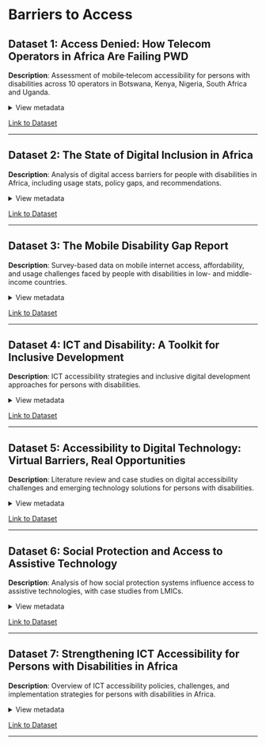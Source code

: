 <!-- markdownlint-disable MD033 -->

# Barriers to Access

## Dataset 1: Access Denied: How Telecom Operators in Africa Are Failing PWD

**Description**: Assessment of mobile‑telecom
accessibility for persons with disabilities
across 10 operators in Botswana, Kenya, Nigeria,
South Africa and Uganda.

<details>
<summary>View metadata</summary>

- **Source**: CIPESA (Collaboration on
International ICT Policy for East and Southern Africa)
- **Type**: Report
- **Timeframe**: 2020
- **Format**: PDF
- **Connection To Research**: Highlights how the
lack of accessible mobile and AI tools
excludes entrepreneurs with disabilities
in underserved African regions, directly
addressing the research question.
- **Limitations**: Does not address
affordability or network quality
in quantitative terms.

</details>

[Link to Dataset](https://cipesa.org/wp-content/files/documents/Access-Denied-How-Telecom-Operators-in-Africa-Are-Failing-Persons-With-Disabilities.pdf)

---

## Dataset 2: The State of Digital Inclusion in Africa

**Description**: Analysis of digital
access barriers for people with
disabilities in Africa, including usage
stats, policy gaps, and recommendations.

<details>
<summary>View metadata</summary>

- **Source**: VerivaAfrica
- **Type**: Article
- **Timeframe**: 2024
- **Format**: HTML (web-based content)
- **Connection To Research**: Provides data and
context on how lack of internet,
smartphones, and accessible technologies
excludes disabled entrepreneurs in
Africa—directly addressing digital
exclusion in underserved regions.
- **Limitations**: Focuses on general
data; lacks detailed information for
most countries and long-term
impact analysis.

</details>

[Link to Dataset](https://www.verivafrica.com/insights/the-state-of-digital-inclusion-in-africa-challenges-and-disability-inclusion-as-a-solution)

---

## Dataset 3: The Mobile Disability Gap Report

**Description**: Survey-based data on mobile
internet access, affordability, and usage
challenges faced by people with
disabilities in low- and
middle-income countries.

<details>
<summary>View metadata</summary>

- **Source**: GSMA (Global System for Mobile Communications Association)
- **Type**: Survey data
- **Timeframe**: 2021
- **Format**: PDF
- **Connection To Research**: Shows how mobile
and digital exclusion affects
entrepreneurs with disabilities in
LMICs due to cost, device inaccessibility,
and digital literacy gaps—key to understanding
support/exclusion in underserved areas.
- **Limitations**: Focuses on general mobile
access, not specific to entrepreneurship or
digital business tools.

</details>

[Link to Dataset](https://www.gsma.com/solutions-and-impact/connectivity-for-good/mobile-for-development/wp-content/uploads/2021/11/Mobile-Disability-Gap-Report-2021.pdf)

---

## Dataset 4: ICT and Disability: A Toolkit for Inclusive Development

**Description**: ICT accessibility strategies
and inclusive digital development approaches
for persons with disabilities.

<details>
<summary>View metadata</summary>

- **Source**: UNDESA (United Nations Department of Economic and Social Affairs)
- **Type**: Policy guidelines
- **Timeframe**: 2019
- **Format**: PDF
- **Connection To Research**: Focuses on ICT
solutions and implementation strategies
that enable digital entrepreneurship and
self-employment for people with disabilities
in underserved regions.
- **Limitations**: General guidance; limited
quantitative data and follow-up on long-term
program results.

</details>

[Link to Dataset](https://www.un.org/esa/socdev/documents/disability/Toolkit/ICTandDisability.pdf)

---

## Dataset 5: Accessibility to Digital Technology: Virtual Barriers, Real Opportunities

**Description**: Literature review and case
studies on digital accessibility challenges
and emerging technology solutions for
persons with disabilities.

<details>
<summary>View metadata</summary>

- **Source**: ResearchGate publication
- **Type**: Literature review + case studies
- **Timeframe**: 2022
- **Format**: PDF
- **Connection To Research**: Explores how mobile
and AI technologies can support
or exclude people with disabilities
through real-world barriers and
opportunities—directly aligned with
digital entrepreneurship in
underserved regions.
- **Limitations**: Relies on secondary
sources; limited quantitative
evaluation and program outcome tracking.

</details>

[Link to Dataset](https://www.researchgate.net/publication/357317457_Accessibility_to_digital_technology_Virtual_barriers_real_opportunities)

---

## Dataset 6: Social Protection and Access to Assistive Technology

**Description**: Analysis of how social
protection systems influence access
to assistive technologies, with case
studies from LMICs.

<details>
<summary>View metadata</summary>

- **Source**: ResearchGate publication
- **Type**: Policy analysis + case studies
- **Timeframe**: 2022
- **Format**: PDF
- **Connection To Research**: Explores how gaps
in social protection affect access
to assistive technologies essential
for digital inclusion and entrepreneurship
among people with disabilities in
underserved regions.
- **Limitations**: Focuses more on policy
systems than individual entrepreneurial
outcomes; limited tech-specific analysis.

</details>

[Link to Dataset](https://www.researchgate.net/publication/357319625_Social_protection_and_access_to_assistive_technology_in_low-_and_middle-income_countries)

---

## Dataset 7: Strengthening ICT Accessibility for Persons with Disabilities in Africa

**Description**: Overview of ICT
accessibility policies, challenges,
and implementation strategies for persons
with disabilities in Africa.

<details>
<summary>View metadata</summary>

- **Source**: KICTANet (Kenya ICT Action Network)
- **Type**: Policy brief & conference proceedings
- **Timeframe**: 2022
- **Format**: Web-based report
- **Connection To Research**: Provides regional
policy insights and practical barriers
affecting the use of digital and mobile
tools by people with disabilities—core
to understanding inclusion/exclusion
in underserved African settings.
- **Limitations**: Focuses mainly on
Kenya; limited empirical data or
follow-up on policy impact.

</details>

[Link to Dataset](https://www.kictanet.or.ke/strengthening-ict-accessibility-for-pwds-in-africa/)

---
